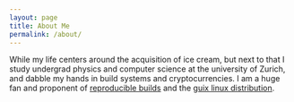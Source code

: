 ```yaml
---
layout: page
title: About Me
permalink: /about/
---
```


While my life centers around the acquisition of ice cream, but next to that I
study undergrad physics and computer science at the university of Zurich, and
dabble my hands in build systems and cryptocurrencies. I am a huge fan and
proponent of [reproducible builds](https://reproducible-builds.org) and the
[guix linux distribution](http://guix.gnu.org/).

